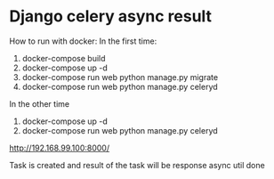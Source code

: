 # Django celery async result

How to run with docker:
In the first time:   
1. docker-compose build   
2. docker-compose up -d   
3. docker-compose run web python manage.py migrate   
4. docker-compose run web python manage.py celeryd   

In the other time
1. docker-compose up -d   
2. docker-compose run web python manage.py celeryd   


http://192.168.99.100:8000/


Task is created and result of the task will be response async util done


